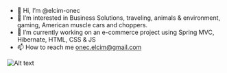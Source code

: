 - 👋 Hi, I’m @elcim-onec
- 👀 I’m interested in Business Solutions, traveling, animals & environment, gaming, American muscle cars and choppers.
- 🌱 I’m currently working on an e-commerce project using Spring MVC, Hibernate, HTML, CSS & JS
- 📫 How to reach me onec.elcim@gmail.com

![Alt text](https://i.pinimg.com/originals/b7/3a/b1/b73ab1c8e9ea11a15a1a480552d899f6.gif)
